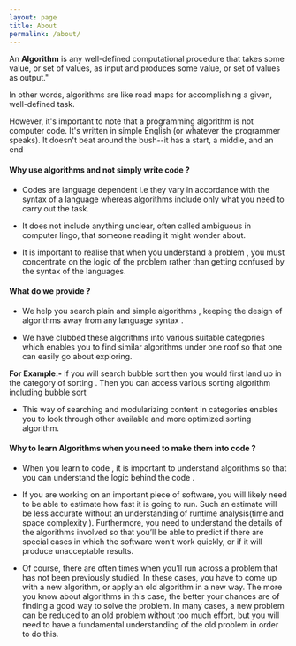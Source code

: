 ```yaml
---
layout: page
title: About
permalink: /about/
---
```


An __Algorithm__ is any well-defined computational procedure that takes some value, or set of values, as input and produces some value, or set of values as output."

In other words, algorithms are like road maps for accomplishing a given, well-defined task.

However, it's important to note that a programming algorithm is not computer code. It's written in simple English (or whatever the programmer speaks). It doesn't beat around the bush--it has a start, a middle, and an end 

#### __Why use algorithms and not simply write code ?__

* Codes are language dependent i.e they vary in accordance with the syntax of a language whereas algorithms  include only what you need to carry out the task. 

* It does not include anything unclear, often called ambiguous in computer lingo, that someone reading it might wonder about. 

* It is important to realise that when you understand a problem , you must concentrate on the logic of the problem rather than getting confused by the syntax of the languages.

#### __What do we provide ?__

* We help you search plain and simple algorithms , keeping the design of algorithms away from any language syntax .

* We have clubbed these algorithms into various suitable categories which enables you to find similar algorithms under one roof so that one can easily go about exploring. 

 __For Example:-__  if you will search bubble sort then you would first land up in the category of sorting . Then you can access various sorting algorithm including bubble sort 

 * This way of searching and modularizing content in categories enables you to look through other available and more optimized sorting algorithm.

  

#### __Why to learn Algorithms when you need to make them into code ?__

 * When you learn to code , it is important to understand algorithms so that you can understand the logic behind the code .

 * If you are working on an important piece of software, you will likely need to be able to estimate how fast it is going to run. Such an estimate will be less accurate without an understanding of runtime analysis(time and space complexity ). Furthermore, you need to understand the details of the algorithms involved so that you’ll be able to predict if there are special cases in which the software won’t work quickly, or if it will produce unacceptable results. 

 * Of course, there are often times when you’ll run across a problem that has not been previously studied. In these cases, you have to come up with a new algorithm, or apply an old algorithm in a new way. The more you know about algorithms in this case, the better your chances are of finding a good way to solve the problem. In many cases, a new problem can be reduced to an old problem without too much effort, but you will need to have a fundamental understanding of the old problem in order to do this. 
